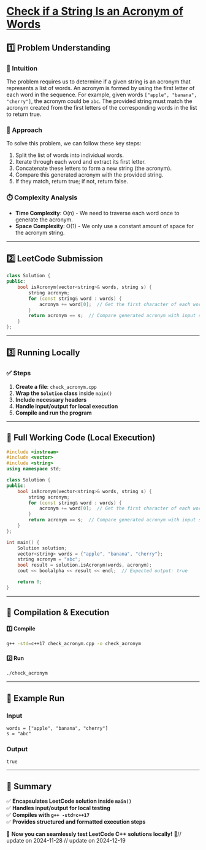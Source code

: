 # **[Check if a String Is an Acronym of Words](https://leetcode.com/problems/check-if-a-string-is-an-acronym-of-words/description/)**  

## **1️⃣ Problem Understanding**  
### **📌 Intuition**  
The problem requires us to determine if a given string is an acronym that represents a list of words. An acronym is formed by using the first letter of each word in the sequence. For example, given words `["apple", "banana", "cherry"]`, the acronym could be `abc`. The provided string must match the acronym created from the first letters of the corresponding words in the list to return true.

### **🚀 Approach**  
To solve this problem, we can follow these key steps:
1. Split the list of words into individual words.
2. Iterate through each word and extract its first letter.
3. Concatenate these letters to form a new string (the acronym).
4. Compare this generated acronym with the provided string.
5. If they match, return true; if not, return false.

### **⏱️ Complexity Analysis**  
- **Time Complexity**: O(n) - We need to traverse each word once to generate the acronym.
- **Space Complexity**: O(1) - We only use a constant amount of space for the acronym string.

---  

## **2️⃣ LeetCode Submission**  
```cpp
class Solution {
public:
    bool isAcronym(vector<string>& words, string s) {
        string acronym;
        for (const string& word : words) {
            acronym += word[0];  // Get the first character of each word
        }
        return acronym == s;  // Compare generated acronym with input string
    }
};  
```  

---  

## **3️⃣ Running Locally**  
### **✅ Steps**  
1. **Create a file**: `check_acronym.cpp`  
2. **Wrap the `Solution` class** inside `main()`  
3. **Include necessary headers**  
4. **Handle input/output for local execution**  
5. **Compile and run the program**  

---  

## **📝 Full Working Code (Local Execution)**  
```cpp
#include <iostream>
#include <vector>
#include <string>
using namespace std;

class Solution {
public:
    bool isAcronym(vector<string>& words, string s) {
        string acronym;
        for (const string& word : words) {
            acronym += word[0];  // Get the first character of each word
        }
        return acronym == s;  // Compare generated acronym with input string
    }
};

int main() {
    Solution solution;
    vector<string> words = {"apple", "banana", "cherry"};
    string acronym = "abc";
    bool result = solution.isAcronym(words, acronym);
    cout << boolalpha << result << endl;  // Expected output: true

    return 0;
}
```  

---  

## **🔧 Compilation & Execution**  
#### **1️⃣ Compile**  
```bash
g++ -std=c++17 check_acronym.cpp -o check_acronym
```  

#### **2️⃣ Run**  
```bash
./check_acronym
```  

---  

## **🎯 Example Run**  
### **Input**  
```
words = ["apple", "banana", "cherry"]
s = "abc"
```  
### **Output**  
```
true
```  

---  

## **📌 Summary**  
✅ **Encapsulates LeetCode solution inside `main()`**  
✅ **Handles input/output for local testing**  
✅ **Compiles with `g++ -std=c++17`**  
✅ **Provides structured and formatted execution steps**  

🚀 **Now you can seamlessly test LeetCode C++ solutions locally!** 🚀// update on 2024-11-28
// update on 2024-12-19
